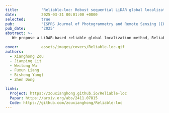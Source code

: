 ```yaml
---
title:          'Reliable-loc: Robust sequential LiDAR global localization in large-scale street scenes based on verifiable cues'
date:           2025-03-31 00:01:00 +0800
selected:       true
pub:            "ISPRS Journal of Photogrammetry and Remote Sensing (IF: 12.7)"
pub_date:       "2025"
abstract: >-
   We propose a LiDAR-based reliable global localization method, Reliable-loc, which achieves better robustness in complex large-scale outdoor scenes with insufficient features and incomplete coverage of the prior map. The experimental results indicate that Reliable-loc exhibits high robustness, accuracy, and efficiency in large-scale, complex street scenes, with a position accuracy of ±2.91 m, yaw accuracy of ±3.74 degrees, and achieves real-time performance.

cover:          assets/images/covers/Reliable-loc.gif
authors:
  - Xianghong Zou
  - Jianping Li†
  - Weitong Wu
  - Fuxun Liang
  - Bisheng Yang†
  - Zhen Dong

links:
  Project: https://zouxianghong.github.io/Reliable-loc
  Papar: https://arxiv.org/abs/2411.07815
  Code: https://github.com/zouxianghong/Reliable-loc
---
```


